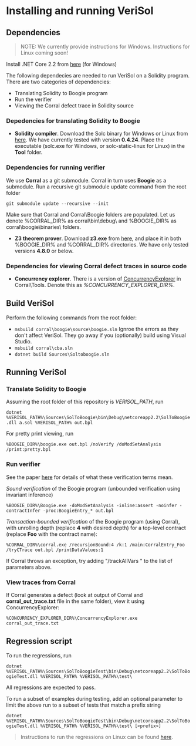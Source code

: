 # Installing and running VeriSol

## Dependencies

> NOTE: We currently provide instructions for Windows. Instructions for Linux coming soon!

Install .NET Core 2.2 from [here](https://dotnet.microsoft.com/download/dotnet-core/2.2#sdk-2.2.106) (for Windows)

The following dependecies are needed to run VeriSol on a Solidity program. There are two categories of dependencies:
   - Translating Solidity to Boogie program
   - Run the verifier
   - Viewing the Corral defect trace in Solidity source 

### Depedencies for translating Solidity to Boogie 
   - __Solidity compiler__. Download the Solc binary for Windows or Linux from [here](https://github.com/ethereum/solidity/releases/tag/v0.4.24). We have currently tested with version __0.4.24__. Place the executable (solc.exe for Windows, or solc-static-linux for Linux) in the **Tool** folder.
   
### Dependencies for running verifier

We use **Corral** as a git submodule. Corral in turn uses **Boogie** as a submodule. 
Run a recursive git submodule update command from the root folder

`git submodule update --recursive --init`

Make sure that Corral and Corral\Boogie folders are populated. 
Let us denote %CORRAL_DIR% as corral\bin\debug\ and %BOOGIE_DIR% as corral\boogie\binaries\ folders.

   - __Z3 theorem prover__. Download **z3.exe** from [here](https://github.com/Z3Prover/z3), and place it in both %BOOGIE_DIR%  and %CORRAL_DIR%  directories. We have only tested versions **4.8.0** or below.
   
### Dependencies for viewing Corral defect traces in source code
   - __Concurrency explorer__. There is a version of [ConcurrencyExplorer](https://github.com/LeeSanderson/Chess) in Corral\Tools\. Denote this as _%CONCURRENCY_EXPLORER_DIR%_.
<!--Download the sources and build the sources of **ConcurencyExplorer** from [here](https://github.com/LeeSanderson/Chess), and denote _%CONCURRENCY_EXPLORER_DIR%_ as the path containing **ConcurrencyExplorer.exe**. -->

## Build VeriSol

Perform the following commands from the root folder:
<!-- Open the __Sources\SolToBoogie.sln__ file in Visual Studio (2017) and perform __Build Solution__. -->
- `msbuild corral\boogie\source\boogie.sln` Ignroe the errors as they don't affect VeriSol. They go away if you (optionally) build using Visual Studio. 
- `msbuild corral\cba.sln`
- `dotnet build Sources\Soltoboogie.sln`

## Running VeriSol

### Translate Solidity to Boogie
Assuming the root folder of this repository is *VERISOL_PATH*, run 

`dotnet %VERISOL_PATH%\Sources\SolToBoogie\bin\Debug\netcoreapp2.2\SolToBoogie.dll a.sol %VERISOL_PATH% out.bpl`

For pretty print viewing, run

 `%BOOGIE_DIR%\boogie.exe out.bpl /noVerify /doModSetAnalysis /print:pretty.bpl`


### Run verifier
See the paper [here](https://arxiv.org/abs/1812.08829) for details of what these verification terms mean.

*Sound verification* of the Boogie program (unbounded verification using invariant inference)

`%BOOGIE_DIR%\Boogie.exe -doModSetAnalysis -inline:assert -noinfer -contractInfer -proc:BoogieEntry_* out.bpl`

*Transaction-bounded verification* of the Boogie program (using Corral), with unrolling depth (replace **4** with desired depth) for a top-level contract (replace **Foo** with the contract name):

`%CORRAL_DIR%\corral.exe /recursionBound:4 /k:1 /main:CorralEntry_Foo /tryCTrace out.bpl /printDataValues:1`

If Corral throws an exception, try adding "/trackAllVars " to the list of parameters above.  

### View traces from Corral
If Corral generates a defect (look at output of Corral and **corral_out_trace.txt** file in the same folder), view it using ConcurrencyExplorer: 

`%CONCURRENCY_EXPLORER_DIR%\ConcurrencyExplorer.exe corral_out_trace.txt`

## Regression script

To run the regressions, run

`dotnet %VERISOL_PATH%\Sources\SolToBoogieTest\bin\Debug\netcoreapp2.2\SolToBoogieTest.dll %VERISOL_PATH% %VERISOL_PATH%\test\`

All regressions are expected to pass. 

To run a subset of examples during testing, add an optional parameter to limit the above run to a subset of tests that match a prefix string *<prefix>*

`dotnet %VERISOL_PATH%\Sources\SolToBoogieTest\bin\Debug\netcoreapp2.2\SolToBoogieTest.dll %VERISOL_PATH% %VERISOL_PATH%\test\ [<prefix>]`

> Instructions to run the regressions on Linux can be found [here](https://github.com/Microsoft/verisol/wiki/How-to-run-regressions-in-Linux). 

